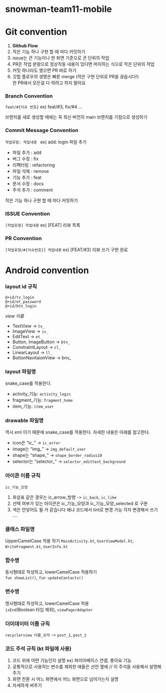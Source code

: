 # snowman-team11-mobile

# Git convention

1. **Github Flow**
1. 작은 기능 하나 구현 할 때 마다 커밋하기  
2. issue는 큰 기능이나 한 화면 기준으로 큰 단위의 작업
3. PR은 작업 분량으로 정상작동 내용이 있다면 머지하는 식으로 작은 단위의 작업
4. 커밋 하나라도 했으면 PR 바로 하기
5. 깃헙 플로우의 생명은 빠른 merge (작은 구현 단위로 PR을 끊읍시다!)  
   한 PR에서 모든걸 다 하려고 하지 말아요

### Branch Convention
`feat/#{이슈 번호}` ex) feat/#3, fix/#4 ...

브랜치를 새로 생성할 때에는 꼭 최신 버전의 main 브랜치를 기점으로 생성하기

### Commit Message Convention
`작업유형: 작업내용 ` ex) add: login 파일 추가

- 파일 추가 : add
- 버그 수정 : fix
- 리팩터링 : refactoring
- 파일 삭제 : remove
- 기능 추가 : feat
- 문서 수정 : docs
- 주석 추가 : comment  

작은 기능 하나 구현 할 때 마다 커밋하기


### ISSUE Convention
`[작업유형] 작업내용`
ex) [FEAT] 리뷰 목록 

### PR Convention
`[작업유형/#{이슈번호}] 작업내용`
ex) [FEAT/#3] 리뷰 쓰기 구현 완료  



# Android convention

### layout id 규칙
`@+id/tv_login`  
`@+id/et_password`  
`@+id/btn_login`

_view 이름_
  - TextView -> `tv_`
  - ImageView -> `iv_`
  - EditText -> `et_`
  - Button, ImageButton -> `btn_` 
  - ConstraintLayout -> `cl_`
  - LinearLayout -> `ll_`
  - BottonNavitaionView -> bnv_

### layout 파일명
snake_case를 적용한다.  
- activity_기능: `activity_login`
- fragment_기능: `fragment_home`  
- item_기능: `item_user`  

### drawable 파일명
역시 xml 이기 때문에 snake_case를 적용한다. 자세한 내용은 아래를 참고한다.  
- icon은 “ic_” -> `ic_error`
- image는 “img_” -> `img_default_user`
- shape는 “shape_” -> `shape_border_radius10`
- selector는 “selector_” -> `selector_edittext_background`

### 아이콘 이름 규칙
`ic_기능_모양`  
1. 화살표 같은 경우는 ic_arrow_방향 -> `ic_back`, `ic_like`  
2. 선택 여부가 있는 아이콘은 ic_기능_모양과 ic_기능_모양_selected 로 구분  
3. 색은 안넣어도 될 거 같습니다 왜냐 코드에서 tint로 변경 가능 각자 변경해서 쓰기 ....  


### 클래스 파일명
UpperCamelCase 적용 하기 
`MainActivity.kt`, `UserViewModel.kt`, `WriteFragment.kt`, `UserInfo.kt`

### 함수명
동사형태로 작성하고, lowerCamelCase 적용하기  
`fun showList()`, `fun updateContacts()`  

### 변수명
명사형태로 작성하고, lowerCamelCase 적용  
`isEnd`(Boolean 타입 제외), `viewPagerAdapter`  

### 더미데이터 이름 규칙
`recyclerview 이름_숫자` -> `post_1`, `post_2`


### 코드 주석 규칙 (kt 파일에 사용)

1. 코드 위에 어떤 기능인지 설명 ex) 파이어베이스 연결, 좋아요 기능  
2. 공통적으로 사용하는 변수를 제외한 애들은 선언 옆에 // 이 주석을 사용해서 설명해주기  
3. 화면 전환 시 어느 화면에서 어느 화면으로 넘어가는지 설명  
4. 자세하게 써주기  
